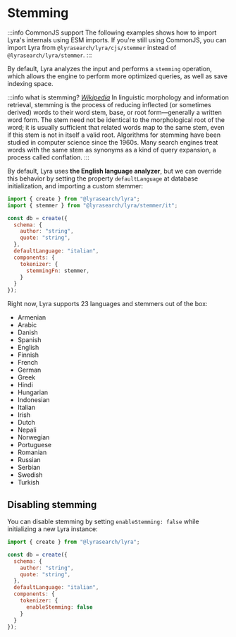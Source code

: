 # Stemming

:::info CommonJS support
The following examples shows how to import Lyra's internals using ESM imports. If you're still using CommonJS, you can import Lyra from `@lyrasearch/lyra/cjs/stemmer` instead of `@lyrasearch/lyra/stemmer`.
:::


By default, Lyra analyzes the input and performs a `stemming` operation, which allows the engine to perform more optimized queries, as well as save indexing space.

:::info what is stemming?
[_Wikipedia_](https://en.wikipedia.org/wiki/Stemming)
In linguistic morphology and information retrieval, stemming is the process of reducing inflected (or sometimes derived) words to their word stem, base, or root form—generally a written word form. The stem need not be identical to the morphological root of the word; it is usually sufficient that related words map to the same stem, even if this stem is not in itself a valid root. Algorithms for stemming have been studied in computer science since the 1960s. Many search engines treat words with the same stem as synonyms as a kind of query expansion, a process called conflation.
:::

By default, Lyra uses **the English language analyzer**, but we can override this behavior by setting the property `defaultLanguage` at database initialization, and importing a custom stemmer:

```javascript
import { create } from "@lyrasearch/lyra";
import { stemmer } from "@lyrasearch/lyra/stemmer/it";

const db = create({
  schema: {
    author: "string",
    quote: "string",
  },
  defaultLanguage: "italian",
  components: {
    tokenizer: {
      stemmingFn: stemmer,
    }
  }
});
```

Right now, Lyra supports 23 languages and stemmers out of the box:

- Armenian
- Arabic
- Danish
- Spanish
- English
- Finnish
- French
- German
- Greek
- Hindi
- Hungarian
- Indonesian
- Italian
- Irish
- Dutch
- Nepali
- Norwegian
- Portuguese
- Romanian
- Russian
- Serbian
- Swedish
- Turkish

## Disabling stemming

You can disable stemming by setting `enableStemming: false` while initializing a new Lyra instance:

```javascript
import { create } from "@lyrasearch/lyra";

const db = create({
  schema: {
    author: "string",
    quote: "string",
  },
  defaultLanguage: "italian",
  components: {
    tokenizer: {
      enableStemming: false
    }
  }
});
```
